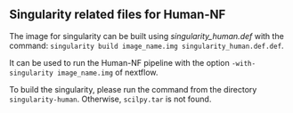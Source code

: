 Singularity related files for Human-NF
--------------------------------------

The image for singularity can be built using _singularity_human.def_ with the command:
```singularity build image_name.img singularity_human.def.def```.

It can be used to run the Human-NF pipeline with the option
```-with-singularity image_name.img``` of nextflow.

To build the singularity, please run the command from the directory ```singularity-human```.
Otherwise, ```scilpy.tar``` is not found.
 